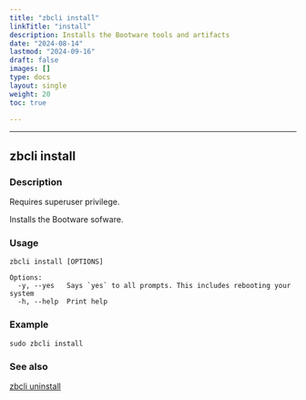 ```yaml
---
title: "zbcli install"
linkTitle: "install"
description: Installs the Bootware tools and artifacts
date: "2024-08-14"
lastmod: "2024-09-16"
draft: false
images: []
type: docs
layout: single
weight: 20
toc: true

---
```


-----

## zbcli install

### Description

Requires superuser privilege.  

Installs the Bootware sofware. 

### Usage

```
zbcli install [OPTIONS]

Options:
  -y, --yes   Says `yes` to all prompts. This includes rebooting your system
  -h, --help  Print help
```

### Example

```
sudo zbcli install
```

### See also

[zbcli uninstall](../uninstall)

